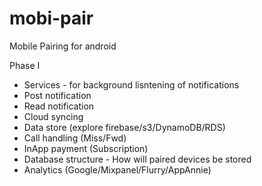 mobi-pair
=========

Mobile Pairing for android

Phase I
* Services - for background lisntening of notifications
* Post notification
* Read notification
* Cloud syncing
* Data store (explore firebase/s3/DynamoDB/RDS)
* Call handling (Miss/Fwd)
* InApp payment (Subscription)
* Database structure - How will paired devices be stored
* Analytics (Google/Mixpanel/Flurry/AppAnnie)
